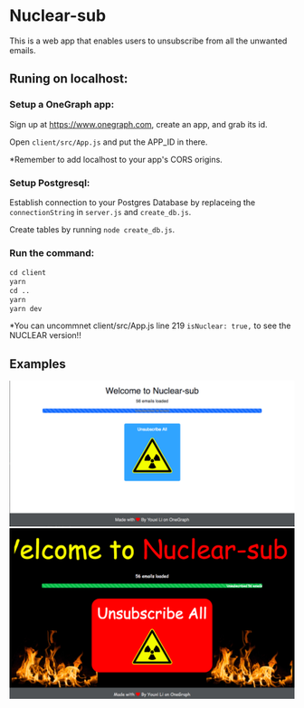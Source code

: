 # Nuclear-sub

This is a web app that enables users to unsubscribe from all the unwanted emails.

## Runing on localhost:

### Setup a OneGraph app:

Sign up at https://www.onegraph.com, create an app, and grab its id.

Open `client/src/App.js` and put the APP_ID in there.

*Remember to add localhost to your app's CORS origins.

### Setup Postgresql:

Establish connection to your Postgres Database by replaceing the `connectionString` in `server.js` and `create_db.js`.

Create tables by running `node create_db.js`. 

### Run the command:

```
cd client
yarn
cd ..
yarn 
yarn dev
```

*You can uncommnet client/src/App.js line 219 `isNuclear: true,` to see the NUCLEAR version!!

## Examples

![Example results](imgs/example1.png)
![Example results](imgs/example2.png)
